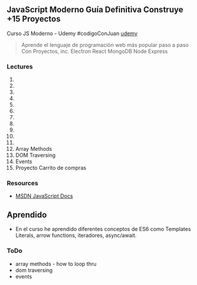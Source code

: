 ## JavaScript Moderno Guía Definitiva Construye +15 Proyectos
Curso JS Moderno - Udemy #codigoConJuan [udemy](https://www.udemy.com/course/javascript-moderno-guia-definitiva-construye-10-proyectos)

> Aprende el lenguaje de programación web más popular paso a paso Con Proyectos, inc. Electron React MongoDB Node Express


### Lectures
1.
2.
3.
4.
5.
6.
7.
8.
9.
10.
11.
12. Array Methods
13. DOM Traversing
14. Events
15. Proyecto Carrito de compras


### Resources
- [MSDN JavaScript Docs](https://developer.mozilla.org/en-US/docs/Web/JavaScript)


## Aprendido 
- En el curso he aprendido diferentes conceptos de ES6 como Templates Literals, arrow functions, iteradores, async/await.


### ToDo
- array methods - how to loop thru
- dom traversing
- events


